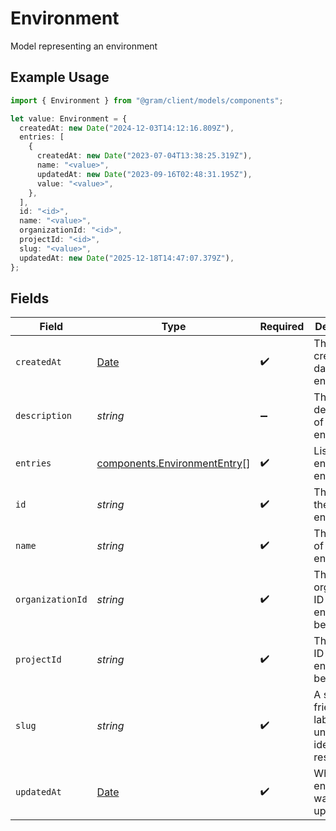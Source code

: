 # Environment

Model representing an environment

## Example Usage

```typescript
import { Environment } from "@gram/client/models/components";

let value: Environment = {
  createdAt: new Date("2024-12-03T14:12:16.809Z"),
  entries: [
    {
      createdAt: new Date("2023-07-04T13:38:25.319Z"),
      name: "<value>",
      updatedAt: new Date("2023-09-16T02:48:31.195Z"),
      value: "<value>",
    },
  ],
  id: "<id>",
  name: "<value>",
  organizationId: "<id>",
  projectId: "<id>",
  slug: "<value>",
  updatedAt: new Date("2025-12-18T14:47:07.379Z"),
};
```

## Fields

| Field                                                                                         | Type                                                                                          | Required                                                                                      | Description                                                                                   |
| --------------------------------------------------------------------------------------------- | --------------------------------------------------------------------------------------------- | --------------------------------------------------------------------------------------------- | --------------------------------------------------------------------------------------------- |
| `createdAt`                                                                                   | [Date](https://developer.mozilla.org/en-US/docs/Web/JavaScript/Reference/Global_Objects/Date) | :heavy_check_mark:                                                                            | The creation date of the environment                                                          |
| `description`                                                                                 | *string*                                                                                      | :heavy_minus_sign:                                                                            | The description of the environment                                                            |
| `entries`                                                                                     | [components.EnvironmentEntry](../../models/components/environmententry.md)[]                  | :heavy_check_mark:                                                                            | List of environment entries                                                                   |
| `id`                                                                                          | *string*                                                                                      | :heavy_check_mark:                                                                            | The ID of the environment                                                                     |
| `name`                                                                                        | *string*                                                                                      | :heavy_check_mark:                                                                            | The name of the environment                                                                   |
| `organizationId`                                                                              | *string*                                                                                      | :heavy_check_mark:                                                                            | The organization ID this environment belongs to                                               |
| `projectId`                                                                                   | *string*                                                                                      | :heavy_check_mark:                                                                            | The project ID this environment belongs to                                                    |
| `slug`                                                                                        | *string*                                                                                      | :heavy_check_mark:                                                                            | A short url-friendly label that uniquely identifies a resource.                               |
| `updatedAt`                                                                                   | [Date](https://developer.mozilla.org/en-US/docs/Web/JavaScript/Reference/Global_Objects/Date) | :heavy_check_mark:                                                                            | When the environment was last updated                                                         |